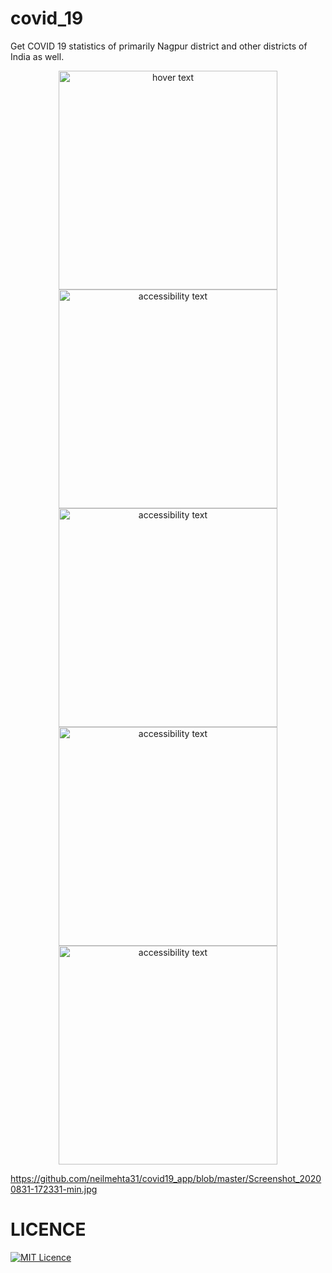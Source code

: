 # covid_19

Get COVID 19 statistics of primarily Nagpur district and other districts of India as well.



<p align="center">
  <img src="https://github.com/neilmehta31/covid19_app/blob/master/tia1248598796474542638-min.png" width="350" title="hover text">
  <img src="https://github.com/neilmehta31/covid19_app/blob/master/tia3304544856910355940-min.png" width="350" alt="accessibility text">
  <img src="https://github.com/neilmehta31/covid19_app/blob/master/Screenshot_20200831-172331-min.jpg" width="350" alt="accessibility text">
  <img src="https://github.com/neilmehta31/covid19_app/blob/master/Screenshot_20200831-172353-min.jpg" width="350" alt="accessibility text">
  <img src="https://github.com/neilmehta31/covid19_app/blob/master/Screenshot_20200831-172411-min.jpg" width="350" alt="accessibility text">
</p>




https://github.com/neilmehta31/covid19_app/blob/master/Screenshot_20200831-172331-min.jpg












# LICENCE
[![MIT Licence](https://badges.frapsoft.com/os/mit/mit.svg?v=103)](https://github.com/neilmehta31/covid19_app_flutter/blob/master/LICENSE.md)


